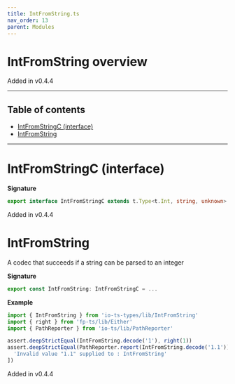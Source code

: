 ```yaml
---
title: IntFromString.ts
nav_order: 13
parent: Modules
---
```


# IntFromString overview

Added in v0.4.4

---

<h2 class="text-delta">Table of contents</h2>

- [IntFromStringC (interface)](#intfromstringc-interface)
- [IntFromString](#intfromstring)

---

# IntFromStringC (interface)

**Signature**

```ts
export interface IntFromStringC extends t.Type<t.Int, string, unknown> {}
```

Added in v0.4.4

# IntFromString

A codec that succeeds if a string can be parsed to an integer

**Signature**

```ts
export const IntFromString: IntFromStringC = ...
```

**Example**

```ts
import { IntFromString } from 'io-ts-types/lib/IntFromString'
import { right } from 'fp-ts/lib/Either'
import { PathReporter } from 'io-ts/lib/PathReporter'

assert.deepStrictEqual(IntFromString.decode('1'), right(1))
assert.deepStrictEqual(PathReporter.report(IntFromString.decode('1.1')), [
  'Invalid value "1.1" supplied to : IntFromString'
])
```

Added in v0.4.4
